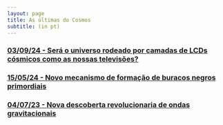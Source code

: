 ```yaml
---
layout: page
title: As últimas do Cosmos
subtitle: (in pt)
---
```


### [03/09/24 - Será o universo rodeado por camadas de LCDs cósmicos como as nossas televisões?](https://rzferreira.github.io/utopolis/2024-09-03-UniversoComoUmLCD/)
### [15/05/24 - Novo mecanismo de formação de buracos negros primordiais](https://rzferreira.github.io/utopolis/2024-05-15-NovoPBHmechanism)
### [04/07/23 - Nova descoberta revolucionaria de ondas gravitacionais](https://rzferreira.github.io/utopolis/2023-07-04-NovadescobertaDeOndasGravitacionais/)



